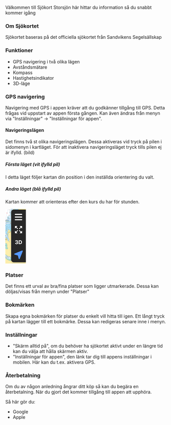 Välkommen till Sjökort Storsjön här hittar du information så du snabbt kommer igång

### Om Sjökortet

Sjökortet baseras på det officiella sjökortet från Sandvikens Segelsällskap

### Funktioner

- GPS navigering i två olika lägen
- Avståndsmätare
- Kompass
- Hastighetsindikator
- 3D-läge

### GPS navigering

Navigering med GPS i appen kräver att du godkänner tillgång till GPS. Detta frågas vid uppstart av appen första gången. Kan även ändras från menyn via "Inställningar" -> "Inställningar för appen".

#### Navigeringslägen

Det finns två st olika navigeringslägen. Dessa aktiveras vid tryck på pilen i sidomenyn i kartläget. För att inaktivera navigeringsläget tryck tills pilen ej är ifylld. (bild)

##### Första läget (vit ifylld pil)

I detta läget följer kartan din position i den inställda orientering du valt.

##### Andra läget (blå ifylld pil)

Kartan kommer att orienteras efter den kurs du har för stunden.

![navmode2](/images/nav-mode-2.png)

### Platser

Det finns ett urval av bra/fina platser som ligger utmarkerade. Dessa kan döljas/visas från menyn under "Platser"

### Bokmärken

Skapa egna bokmärken för platser du enkelt vill hitta till igen. Ett långt tryck på kartan lägger till ett bokmärke. Dessa kan redigeras senare inne i menyn.

### Inställningar

- "Skärm alltid på", om du behöver ha sjökortet aktivt under en längre tid kan du välja att hålla skärmen aktiv.
- "Inställningar för appen", den länk tar dig till appens inställningar i mobilen. Här kan du t.ex. aktivera GPS.

### Återbetalning

Om du av någon anledning ångrar ditt köp så kan du begära en återbetalning. När du gjort det kommer tillgång till appen att upphöra.

Så här gör du:

- Google
- Apple
